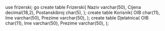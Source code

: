use frizerski;
go
create table Frizerski(
	Naziv varchar(50),
	Cijena decimal(18,2),
	Postanskibroj char(5),
);
create table Korisnik(
	OIB char(11),
	Ime varchar(50),
	Prezime varchar(50),
);
create table Djelatnica(
	OIB char(11),
	Ime varchar(50),
	Prezime varchar(50),
);
